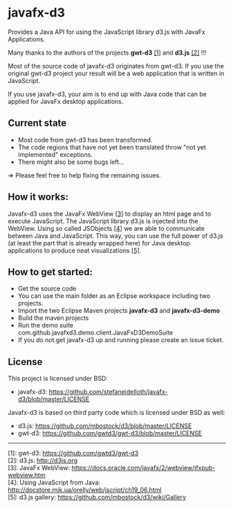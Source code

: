 # javafx-d3 #

Provides a Java API for using the JavaScript library d3.js with JavaFx Applications.

Many thanks to the authors of the projects **gwt-d3** [[1]](https://github.com/gwtd3/gwt-d3 "gwt-d3")  and **d3.js** [[2]](http://d3js.org "d3.js") !!! 

Most of the source code of javafx-d3 originates from gwt-d3. If you use the original
gwt-d3 project your result will be a web application that is written in JavaScript. 

If you use javafx-d3, your aim is to end up with Java code that can be applied 
for JavaFx desktop applications.

## Current state

* Most code from gwt-d3 has been transformed.
* The code regions that have not yet been translated throw "not yet implemented" exceptions.
* There might also be some bugs left...

=> Please feel free to help fixing the remaining issues.  

## How it works: ##

Javafx-d3 uses the JavaFx WebView [[3]](https://docs.oracle.com/javafx/2/webview/jfxpub-webview.htm "JavaFx WebView") to display an html page and to execute JavaScript.
The JavaScript library d3.js is injected into the WebView. Using 
so called JSObjects [[4]](http://docstore.mik.ua/orelly/web/jscript/ch19_06.html "Using JavaScript from Java") we are able to communicate between Java and JavaScript. 
This way, you can use the full power of d3.js (at least the part that is already wrapped here) 
for Java desktop applications to produce neat visualizations [[5]](https://github.com/mbostock/d3/wiki/Gallery "d3.js gallery"). 

## How to get started: ##

* Get the source code 
* You can use the main folder as an Eclipse workspace including two projects.
* Import the two Eclipse Maven projects **javafx-d3** and **javafx-d3-demo**
* Build the maven projects
* Run the demo suite com.github.javafxd3.demo.client.JavaFxD3DemoSuite 
* If you do not get javafx-d3 up and running please create an issue ticket. 

## License ##

This project is licensed under BSD:
* javafx-d3: https://github.com/stefaneidelloth/javafx-d3/blob/master/LICENSE

Javafx-d3 is based on third party code which is licensed under BSD as well:
* d3.js: https://github.com/mbostock/d3/blob/master/LICENSE
* gwt-d3: https://github.com/gwtd3/gwt-d3/blob/master/LICENSE

----  
 
[1]: gwt-d3: https://github.com/gwtd3/gwt-d3<br>
[2]: d3.js: http://d3js.org<br>
[3]: JavaFx WebView: https://docs.oracle.com/javafx/2/webview/jfxpub-webview.htm<br>
[4]: Using JavaScript from Java: http://docstore.mik.ua/orelly/web/jscript/ch19_06.html<br>
[5]: d3.js gallery: https://github.com/mbostock/d3/wiki/Gallery<br>

